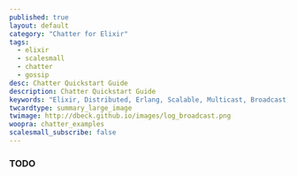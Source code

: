 ```yaml
---
published: true
layout: default
category: "Chatter for Elixir"
tags:
  - elixir
  - scalesmall
  - chatter
  - gossip
desc: Chatter Quickstart Guide
description: Chatter Quickstart Guide
keywords: "Elixir, Distributed, Erlang, Scalable, Multicast, Broadcast, Gossip"
twcardtype: summary_large_image
twimage: http://dbeck.github.io/images/log_broadcast.png
woopra: chatter_examples
scalesmall_subscribe: false
---
```


### TODO
